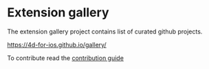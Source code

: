 # Extension gallery

The extension gallery project contains list of curated github projects.

https://4d-for-ios.github.io/gallery/

To contribute read the [contribution guide](.github/CONTRIBUTING.md)

